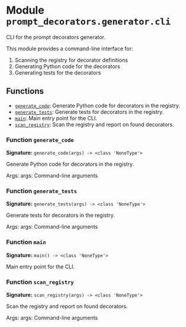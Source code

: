 # Module `prompt_decorators.generator.cli`

CLI for the prompt decorators generator.

This module provides a command-line interface for:
1. Scanning the registry for decorator definitions
2. Generating Python code for the decorators
3. Generating tests for the decorators

## Functions

- [`generate_code`](#function-generate_code): Generate Python code for decorators in the registry.
- [`generate_tests`](#function-generate_tests): Generate tests for decorators in the registry.
- [`main`](#function-main): Main entry point for the CLI.
- [`scan_registry`](#function-scan_registry): Scan the registry and report on found decorators.

### Function `generate_code`

**Signature:** `generate_code(args) -> <class 'NoneType'>`

Generate Python code for decorators in the registry.

Args:
    args: Command-line arguments

### Function `generate_tests`

**Signature:** `generate_tests(args) -> <class 'NoneType'>`

Generate tests for decorators in the registry.

Args:
    args: Command-line arguments

### Function `main`

**Signature:** `main() -> <class 'NoneType'>`

Main entry point for the CLI.

### Function `scan_registry`

**Signature:** `scan_registry(args) -> <class 'NoneType'>`

Scan the registry and report on found decorators.

Args:
    args: Command-line arguments

